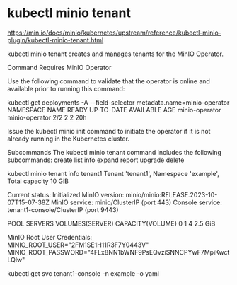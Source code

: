 # kubectl minio tenant

<https://min.io/docs/minio/kubernetes/upstream/reference/kubectl-minio-plugin/kubectl-minio-tenant.html>

kubectl minio tenant creates and manages tenants for the MinIO Operator.

Command Requires MinIO Operator

Use the following command to validate that the operator is online and available prior to running this command:

kubectl get deployments -A --field-selector metadata.name=minio-operator
NAMESPACE        NAME             READY   UP-TO-DATE   AVAILABLE   AGE
minio-operator   minio-operator   2/2     2            2           20h

Issue the kubectl minio init command to initiate the operator if it is not already running in the Kubernetes cluster.

Subcommands
The kubectl minio tenant command includes the following subcommands:
create
list
info
expand
report
upgrade
delete

kubectl minio tenant info tenant1
Tenant 'tenant1', Namespace 'example', Total capacity 10 GiB

Current status: Initialized
MinIO version: minio/minio:RELEASE.2023-10-07T15-07-38Z
MinIO service: minio/ClusterIP (port 443)
Console service: tenant1-console/ClusterIP (port 9443)

POOL    SERVERS VOLUMES(SERVER) CAPACITY(VOLUME)
0       1       4               2.5 GiB

MinIO Root User Credentials:
MINIO_ROOT_USER="2FM1SE1H11R3F7Y0443V"
MINIO_ROOT_PASSWORD="4FLx8NN1bWNF9PsEQvziSNNCPYwF7MpiKwctLQlw"

kubectl get svc tenant1-console -n example -o yaml
